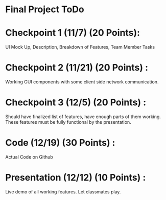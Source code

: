 # Final Project ToDo

# Checkpoint 1 (11/7) (20 Points):
  UI Mock Up,
  Description,
  Breakdown of Features,
  Team Member Tasks
  
# Checkpoint 2 (11/21) (20 Points) :
  Working GUI components with some client side network communication.
  
# Checkpoint 3 (12/5) (20 Points) :
  Should have finalized list of features, have enough parts of them working. These features must be fully functional by the presentation.

# Code (12/19) (30 Points) :
  Actual Code on Github
  
# Presentation (12/12) (10 Points) :
  Live demo of all working features. Let classmates play.
